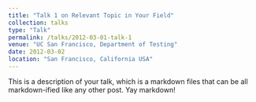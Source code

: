 ```yaml
---
title: "Talk 1 on Relevant Topic in Your Field"
collection: talks
type: "Talk"
permalink: /talks/2012-03-01-talk-1
venue: "UC San Francisco, Department of Testing"
date: 2012-03-02
location: "San Francisco, California USA"
---
```


This is a description of your talk, which is a markdown files that can be all markdown-ified like any other post. Yay markdown!
